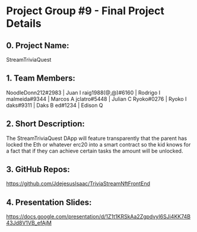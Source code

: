 # Project Group #9 - Final Project Details

## 0. Project Name: 

StreamTriviaQuest

## 1. Team Members: 

NoodleDonn212#2983 | Juan I
raig1988(@,@)#6160 | Rodrigo I
malmeida#9344 | Marcos A
jclatro#5448 | Julian C
Ryoko#0276 | Ryoko I
daks#9311 | Daks B
ed#1234 | Edison Q

## 2. Short Description: 

The StreamTriviaQuest DApp will feature transparently that the parent has locked the Eth or whatever erc20 into a smart contract so the kid knows for a fact that if they can achieve certain tasks the amount will be unlocked.

## 3. GitHub Repos:

https://github.com/JdejesusIsaac/TriviaStreamNftFrontEnd

## 4. Presentation Slides:

https://docs.google.com/presentation/d/1Z1t1KRSkAa2ZgpdvyI6SJi4KK74B43Jd8V1VB_efAjM
